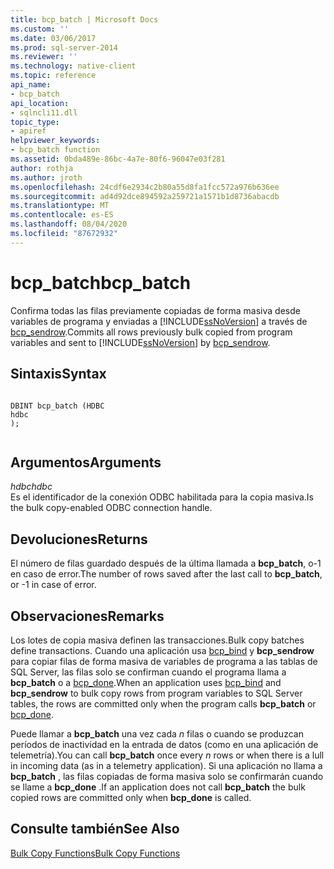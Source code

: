 ```yaml
---
title: bcp_batch | Microsoft Docs
ms.custom: ''
ms.date: 03/06/2017
ms.prod: sql-server-2014
ms.reviewer: ''
ms.technology: native-client
ms.topic: reference
api_name:
- bcp_batch
api_location:
- sqlncli11.dll
topic_type:
- apiref
helpviewer_keywords:
- bcp_batch function
ms.assetid: 0bda489e-86bc-4a7e-80f6-96047e03f281
author: rothja
ms.author: jroth
ms.openlocfilehash: 24cdf6e2934c2b80a55d8fa1fcc572a976b636ee
ms.sourcegitcommit: ad4d92dce894592a259721a1571b1d8736abacdb
ms.translationtype: MT
ms.contentlocale: es-ES
ms.lasthandoff: 08/04/2020
ms.locfileid: "87672932"
---
```

# <a name="bcp_batch"></a><span data-ttu-id="7dc05-102">bcp_batch</span><span class="sxs-lookup"><span data-stu-id="7dc05-102">bcp_batch</span></span>
  <span data-ttu-id="7dc05-103">Confirma todas las filas previamente copiadas de forma masiva desde variables de programa y enviadas a [!INCLUDE[ssNoVersion](../../includes/ssnoversion-md.md)] a través de [bcp_sendrow](bcp-sendrow.md).</span><span class="sxs-lookup"><span data-stu-id="7dc05-103">Commits all rows previously bulk copied from program variables and sent to [!INCLUDE[ssNoVersion](../../includes/ssnoversion-md.md)] by [bcp_sendrow](bcp-sendrow.md).</span></span>  
  
## <a name="syntax"></a><span data-ttu-id="7dc05-104">Sintaxis</span><span class="sxs-lookup"><span data-stu-id="7dc05-104">Syntax</span></span>  
  
```  
  
DBINT bcp_batch (HDBC  
hdbc  
);  
  
```  
  
## <a name="arguments"></a><span data-ttu-id="7dc05-105">Argumentos</span><span class="sxs-lookup"><span data-stu-id="7dc05-105">Arguments</span></span>  
 <span data-ttu-id="7dc05-106">*hdbc*</span><span class="sxs-lookup"><span data-stu-id="7dc05-106">*hdbc*</span></span>  
 <span data-ttu-id="7dc05-107">Es el identificador de la conexión ODBC habilitada para la copia masiva.</span><span class="sxs-lookup"><span data-stu-id="7dc05-107">Is the bulk copy-enabled ODBC connection handle.</span></span>  
  
## <a name="returns"></a><span data-ttu-id="7dc05-108">Devoluciones</span><span class="sxs-lookup"><span data-stu-id="7dc05-108">Returns</span></span>  
 <span data-ttu-id="7dc05-109">El número de filas guardado después de la última llamada a **bcp_batch**, o-1 en caso de error.</span><span class="sxs-lookup"><span data-stu-id="7dc05-109">The number of rows saved after the last call to **bcp_batch**, or -1 in case of error.</span></span>  
  
## <a name="remarks"></a><span data-ttu-id="7dc05-110">Observaciones</span><span class="sxs-lookup"><span data-stu-id="7dc05-110">Remarks</span></span>  
 <span data-ttu-id="7dc05-111">Los lotes de copia masiva definen las transacciones.</span><span class="sxs-lookup"><span data-stu-id="7dc05-111">Bulk copy batches define transactions.</span></span> <span data-ttu-id="7dc05-112">Cuando una aplicación usa [bcp_bind](bcp-bind.md) y **bcp_sendrow** para copiar filas de forma masiva de variables de programa a las tablas de SQL Server, las filas solo se confirman cuando el programa llama a **bcp_batch** o a [bcp_done](bcp-done.md).</span><span class="sxs-lookup"><span data-stu-id="7dc05-112">When an application uses [bcp_bind](bcp-bind.md) and **bcp_sendrow** to bulk copy rows from program variables to SQL Server tables, the rows are committed only when the program calls **bcp_batch** or [bcp_done](bcp-done.md).</span></span>  
  
 <span data-ttu-id="7dc05-113">Puede llamar a **bcp_batch** una vez cada *n* filas o cuando se produzcan períodos de inactividad en la entrada de datos (como en una aplicación de telemetría).</span><span class="sxs-lookup"><span data-stu-id="7dc05-113">You can call **bcp_batch** once every *n* rows or when there is a lull in incoming data (as in a telemetry application).</span></span> <span data-ttu-id="7dc05-114">Si una aplicación no llama a **bcp_batch** , las filas copiadas de forma masiva solo se confirmarán cuando se llame a **bcp_done** .</span><span class="sxs-lookup"><span data-stu-id="7dc05-114">If an application does not call **bcp_batch** the bulk copied rows are committed only when **bcp_done** is called.</span></span>  
  
## <a name="see-also"></a><span data-ttu-id="7dc05-115">Consulte también</span><span class="sxs-lookup"><span data-stu-id="7dc05-115">See Also</span></span>  
 [<span data-ttu-id="7dc05-116">Bulk Copy Functions</span><span class="sxs-lookup"><span data-stu-id="7dc05-116">Bulk Copy Functions</span></span>](sql-server-driver-extensions-bulk-copy-functions.md)  
  
  
